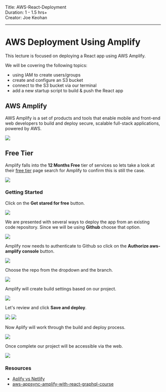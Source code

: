 Title: AWS-React-Deployment<br>
Duration: 1 - 1.5 hrs+ <br>
Creator:  Joe Keohan<br>

---

# AWS Deployment Using Amplify

This lecture is focused on deploying a React app using AWS Amplify.

 We will be covering the following topics:

- using IAM to create users/groups
- create and configure an S3 bucket
- connect to the S3 bucket via our terminal
- add a new startup script to build & push the React app

## AWS Amplify

AWS Amplify is a set of products and tools that enable mobile and front-end web developers to build and deploy secure, scalable full-stack applications, powered by AWS.

<img src="https://i.imgur.com/rlFi44o.png">

## Free Tier

Amplify falls into the **12 Months Free** tier of services so lets take a look at their [free tier](https://aws.amazon.com/free/?all-free-tier.sort-by=item.additionalFields.SortRank&all-free-tier.sort-order=asc) page search for Amplify to confirm this is still the case.  



<img src="https://i.imgur.com/h6VLwWH.png" >
<br>

### Getting Started

Click on the **Get stared for free** button. 

<img src="https://i.imgur.com/e3mp8uZ.png">
<!-- <img src="https://i.imgur.com/SZ6sSyv.png"> -->

<!-- <img src="https://i.imgur.com/yO5cljm.png"> -->

We are presented with several ways to deploy the app from an existing code repository.  Since we will be using **Github** choose that option. 

<img src="https://i.imgur.com/KgHpAJ0.png">

Amplify now needs to authenticate to Github so click on the **Authorize aws-amplify console** button. 

<img src="https://i.imgur.com/CCxlMSI.png">

<!-- We must now choose the repo that contains our project. 

<img src="https://i.imgur.com/bF1L5Ys.png"> -->

Choose the repo from the dropdown and the branch. 

<img src="https://i.imgur.com/5i1Ukkg.png">

Amplify will create build settings based on our project. 

<img src="https://i.imgur.com/1xojV2i.png">

Let's review and click **Save and deploy**. 

<img src="https://i.imgur.com/1suHSH5.png">

<img src="https://i.imgur.com/z0pxnIL.png">

Now Aplify will work through the build and deploy process. 

<img src="https://i.imgur.com/DYXiIlo.png">

Once complete our project will be accessible via the web. 

<img src="https://i.imgur.com/MGQ0I52.png">

### Resources

- [Aplify vs Netlify](https://harrisonmilbradt.com/blog/netlify-vs-amplify-a-look-at-modern-web-application-platforms/)
- [aws-appsync-amplify-with-react-graphql-course](https://www.udemy.com/course/aws-appsync-amplify-with-react-graphql-course/)